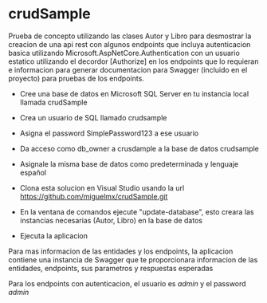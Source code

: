 # crudSample

 Prueba de concepto utilizando las clases Autor y Libro para desmostrar la creacion de una api rest con algunos endpoints que incluya autenticacion basica utilizando Microsoft.AspNetCore.Authentication con un usuario estatico utilizando el decordor [Authorize] en los endpoints que lo requieran e informacion para generar documentacion para Swagger (incluido en el proyecto) para pruebas de los endpoints.

 * Cree una base de datos en Microsoft SQL Server en tu instancia local llamada crudSample
 * Crea un usuario de SQL llamado crudsample
 * Asigna el password SimplePassword123 a ese usuario
 * Da acceso como db_owner a crusdample a la base de datos crudsample
 * Asignale la misma base de datos como predeterminada y lenguaje español
 * Clona esta solucion en Visual Studio usando la url https://github.com/miguelmx/crudSample.git
 * En la ventana de comandos ejecute "update-database", esto creara las instancias necesarias (Autor, Libro) en la base de datos

* Ejecuta la aplicacion

Para mas informacion de las entidades y los endpoints, la aplicacion contiene una instancia de Swagger que te proporcionara informacion de las entidades, endpoints, sus parametros y respuestas esperadas

Para los endpoints con autenticacion, el usuario es *admin* y el password *admin*
